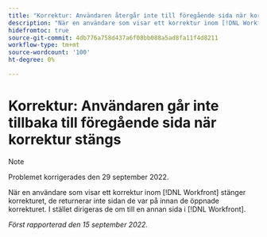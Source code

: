 ```yaml
---
title: "Korrektur: Användaren återgår inte till föregående sida när korrektur stängs"
description: "När en användare som visar ett korrektur inom [!DNL Workfront] stänger korrekturet, de returnerar inte sidan de var på innan de öppnade korrekturet. I stället dirigeras de om till en annan sida i [!DNL Workfront]. "
hidefromtoc: true
source-git-commit: 4db776a758d437a6f08bb088a5ad8fa11f4d8211
workflow-type: tm+mt
source-wordcount: '100'
ht-degree: 0%

---
```



# Korrektur: Användaren går inte tillbaka till föregående sida när korrektur stängs

>[!NOTE]
>
>Problemet korrigerades den 29 september 2022.

<!--This is on the WF page as well as the WFP page-->

När en användare som visar ett korrektur inom [!DNL Workfront] stänger korrekturet, de returnerar inte sidan de var på innan de öppnade korrekturet. I stället dirigeras de om till en annan sida i [!DNL Workfront].

_Först rapporterad den 15 september 2022._

